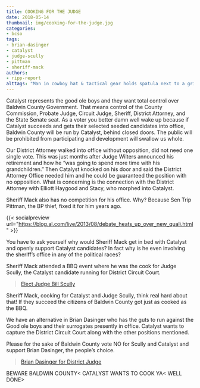 ```yaml
---
title: COOKING FOR THE JUDGE
date: 2018-05-14
thumbnail: img/cooking-for-the-judge.jpg
categories:
- bcso
tags:
- brian-dasinger
- catalyst
- judge-scully
- pittman
- sheriff-mack
authors:
- ripp-report
alttags: "Man in cowboy hat & tactical gear holds spatula next to a grill, symbolizing control and influence over Baldwin County gov..."
---
```

Catalyst represents the good ole boys and they want total control over Baldwin County Government. That means control of the County Commission, Probate Judge, Circuit Judge, Sheriff, District Attorney, and the State Senate seat. As a voter you better damn well wake up because if Catalyst succeeds and gets their selected seeded candidates into office, Baldwin County will be run by Catalyst, behind closed doors. The public will be prohibited from participating and development will swallow us whole. 

Our District Attorney walked into office without opposition, did not need one single vote. This was just months after Judge Wilters announced his retirement and how he “was going to spend more time with his grandchildren.” Then Catalyst knocked on his door and said the District Attorney Office needed him and he could be guaranteed the position with no opposition. What is concerning is the connection with the District Attorney with Elliott Haygood and Stacy, who morphed into Catalyst.

Sheriff Mack also has no competition for his office. Why? Because Sen Trip Pittman, the BP thief, fixed it for him years ago.

{{< socialpreview url="https://blog.al.com/live/2013/08/debate_heats_up_over_new_quali.html" >}}

You have to ask yourself why would Sheriff Mack get in bed with Catalyst and openly support Catalyst candidates? In fact why is he even involving the sheriff’s office in any of the political races?

Sheriff Mack attended a BBQ event where he was the cook for Judge Scully, the Catalyst candidate running for District Circuit Court.

> [Elect Judge Bill Scully](https://www.facebook.com/Elect-Judge-Bill-Scully-816082391883922/)

Sheriff Mack, cooking for Catalyst and Judge Scully, think real hard about that! If they succeed the citizens of Baldwin County got just as cooked as the BBQ.

We have an alternative in Brian Dasinger who has the guts to run against the Good ole boys and their surrogates presently in office. Catalyst wants to capture the District Circuit Court along with the other positions mentioned.

Please for the sake of Baldwin County vote NO for Scully and Catalyst and support Brian Dasinger, the people’s choice.

> [Brian Dasinger for District Judge](https://www.facebook.com/dasinger4judge/)

BEWARE BALDWIN COUNTY< CATALYST WANTS TO COOK YA< WELL DONE>
